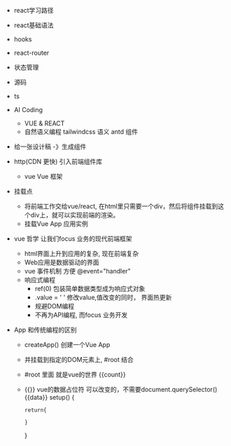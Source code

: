 - react学习路径
 - react基础语法
 - hooks
 - react-router
 - 状态管理
 - 源码
 - ts
- AI Coding
  - VUE & REACT 
  - 自然语义编程
    tailwindcss 语义
    antd 组件

- 给一张设计稿  -》生成组件
- http(CDN 更快) 引入前端组件库
  - vue
    Vue 框架

- 挂载点
  - 将前端工作交给vue/react, 在html里只需要一个div，然后将组件挂载到这个div上，就可以实现前端的渲染。
  - 挂载Vue App 应用实例


- vue 哲学 让我们focus 业务的现代前端框架
  - html界面上升到应用的复杂, 现在前端复杂
  - Web应用是数据驱动的界面
  - vue 事件机制 方便 @event="handler"
  - 响应式编程
    - ref(0) 包装简单数据类型成为响应式对象
    - .value = ' ' 修改value,值改变的同时， 界面热更新
    - 规避DOM编程 
    - 不再为API编程, 而focus 业务开发


- App 和传统编程的区别
  - createApp() 创建一个Vue App
  - 并挂载到指定的DOM元素上, #root 结合
  - #root 里面 就是vue的世界
    {{count}}
  - {{}} vue的数据占位符
    可以改变的，不需要document.querySelector()
    {{data}}
    setup() {

        return{

        }
    }